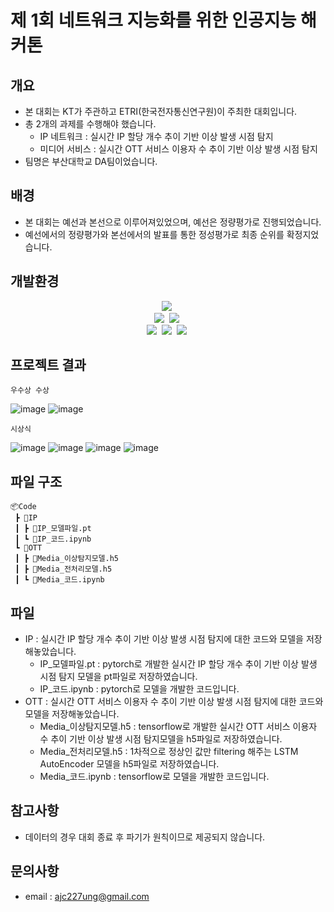 # 제 1회 네트워크 지능화를 위한 인공지능 해커톤

## 개요
* 본 대회는 KT가 주관하고 ETRI(한국전자통신연구원)이 주최한 대회입니다.
* 총 2개의 과제를 수행해야 했습니다.
  * IP 네트워크 : 실시간 IP 할당 개수 추이 기반 이상 발생 시점 탐지
  * 미디어 서비스 : 실시간 OTT 서비스 이용자 수 추이 기반 이상 발생 시점 탐지
* 팀명은 부산대학교 DA팀이었습니다.

## 배경
* 본 대회는 예선과 본선으로 이루어져있었으며, 예선은 정량평가로 진행되었습니다.
* 예선에서의 정량평가와 본선에서의 발표를 통한 정성평가로 최종 순위를 확정지었습니다.

## 개발환경
<p align="center">
  <img src="https://img.shields.io/badge/Python-3766AB?style=flat-square&logo=Python&logoColor=white"/></a>&nbsp
  <br>
  <img src="https://img.shields.io/badge/TensorFlow-FF6F00?style=flat-square&logo=TensorFlow&logoColor=white"/></a>&nbsp
  <img src="https://img.shields.io/badge/PyTorch-EE4C2C?style=flat-square&logo=PyTorch&logoColor=white"/></a>&nbsp
  <br>
  <img src="https://img.shields.io/badge/pandas-150458?style=flat-square&logo=pandas&logoColor=white"/></a>&nbsp
  <img src="https://img.shields.io/badge/NumPy-013243?style=flat-square&logo=NumPy&logoColor=white"/></a>&nbsp
  <img src="https://img.shields.io/badge/scikit-learn-F7931E?style=flat-square&logo=scikit-learn&logoColor=white"/></a>&nbsp
</p>

## 프로젝트 결과
```
우수상 수상
```

![image](https://user-images.githubusercontent.com/89781598/193581270-79af4eb2-8ba2-49ed-a84c-2ea57ebd22a4.png)
![image](https://user-images.githubusercontent.com/89781598/193581326-8035eb0e-8461-4126-ab44-c6724958c15d.png)

```
시상식
```

![image](https://user-images.githubusercontent.com/89781598/193582696-fd846446-1144-4ea0-b2b6-c577ae0324e8.png)
![image](https://user-images.githubusercontent.com/89781598/193582721-488b4645-60b9-4da1-bb86-aebb865b6e6d.png)
![image](https://user-images.githubusercontent.com/89781598/193582745-a979e1fc-5999-4c73-849c-99ad4bc66d39.png)
![image](https://user-images.githubusercontent.com/89781598/193581406-82aeac14-9178-4657-b06f-8597c38e4efe.png)



## 파일 구조
```
📦Code
 ┣ 📂IP
 ┃ ┣ 📜IP_모델파일.pt
 ┃ ┗ 📜IP_코드.ipynb
 ┗ 📂OTT
 ┃ ┣ 📜Media_이상탐지모델.h5
 ┃ ┣ 📜Media_전처리모델.h5
 ┃ ┗ 📜Media_코드.ipynb
```

## 파일 
- IP : 실시간 IP 할당 개수 추이 기반 이상 발생 시점 탐지에 대한 코드와 모델을 저장해놓았습니다.
    - IP_모델파일.pt : pytorch로 개발한 실시간 IP 할당 개수 추이 기반 이상 발생 시점 탐지 모델을 pt파일로 저장하였습니다.
    - IP_코드.ipynb : pytorch로 모델을 개발한 코드입니다.
- OTT : 실시간 OTT 서비스 이용자 수 추이 기반 이상 발생 시점 탐지에 대한 코드와 모델을 저장해놓았습니다.
    - Media_이상탐지모델.h5 : tensorflow로 개발한 실시간 OTT 서비스 이용자 수 추이 기반 이상 발생 시점 탐지모델을 h5파일로 저장하였습니다.
    - Media_전처리모델.h5 : 1차적으로 정상인 값만 filtering 해주는 LSTM AutoEncoder 모델을 h5파일로 저장하였습니다.
    - Media_코드.ipynb : tensorflow로 모델을 개발한 코드입니다.

## 참고사항
- 데이터의 경우 대회 종료 후 파기가 원칙이므로 제공되지 않습니다.

## 문의사항
* email : ajc227ung@gmail.com

